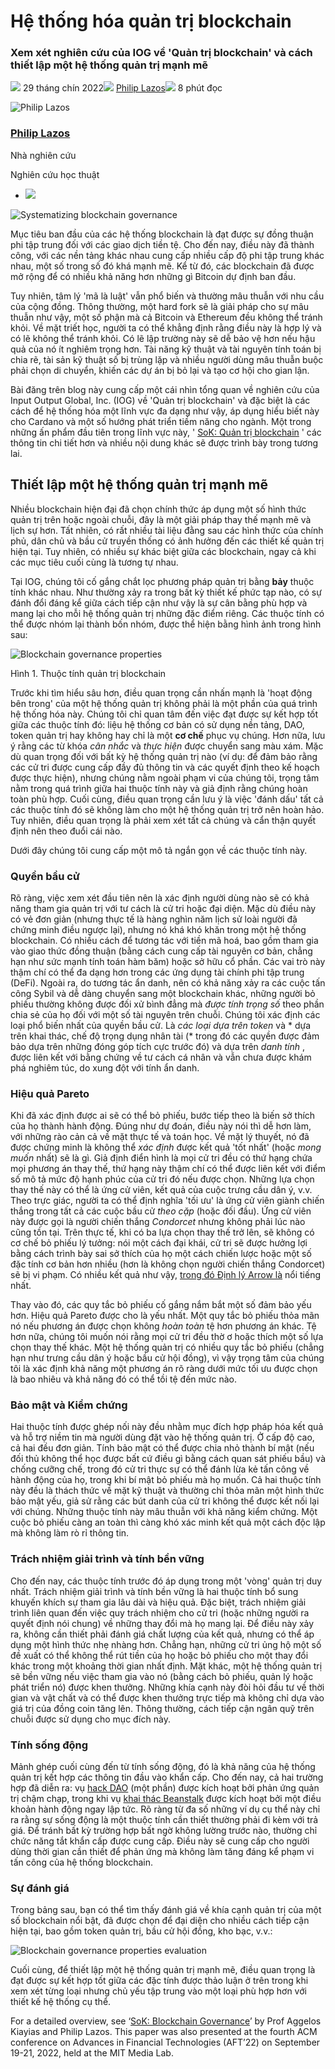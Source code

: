 # Hệ thống hóa quản trị blockchain

### **Xem xét nghiên cứu của IOG về 'Quản trị blockchain' và cách thiết lập một hệ thống quản trị mạnh mẽ**

![](img/2022-09-29-systematizing-blockchain-governance.002.png) 29 tháng chín 2022![](img/2022-09-29-systematizing-blockchain-governance.002.png) [Philip Lazos](/en/blog/authors/philip-lazos/page-1/)![](img/2022-09-29-systematizing-blockchain-governance.003.png) 8 phút đọc

![Philip Lazos](img/2022-09-29-systematizing-blockchain-governance.004.png)[](/en/blog/authors/philip-lazos/page-1/)

### [**Philip Lazos**](/en/blog/authors/philip-lazos/page-1/)

Nhà nghiên cứu

Nghiên cứu học thuật

- ![](img/2022-09-29-systematizing-blockchain-governance.005.png)[](mailto:philip.lazos@iohk.io "Email")

![Systematizing blockchain governance](img/2022-09-29-systematizing-blockchain-governance.006.png)

Mục tiêu ban đầu của các hệ thống blockchain là đạt được sự đồng thuận phi tập trung đối với các giao dịch tiền tệ. Cho đến nay, điều này đã thành công, với các nền tảng khác nhau cung cấp nhiều cấp độ phi tập trung khác nhau, một số trong số đó khá mạnh mẽ. Kể từ đó, các blockchain đã được mở rộng để có nhiều khả năng hơn những gì Bitcoin dự định ban đầu.

Tuy nhiên, tâm lý 'mã là luật' vẫn phổ biến và thường mâu thuẫn với nhu cầu của cộng đồng. Thông thường, một hard fork sẽ là giải pháp cho sự mâu thuẫn như vậy, một số phận mà cả Bitcoin và Ethereum đều không thể tránh khỏi. Về mặt triết học, người ta có thể khẳng định rằng điều này là hợp lý và có lẽ không thể tránh khỏi. Có lẽ lập trường này sẽ dễ bảo vệ hơn nếu hậu quả của nó ít nghiêm trọng hơn. Tài năng kỹ thuật và tài nguyên tính toán bị chia rẽ, tài sản kỹ thuật số bị trùng lặp và nhiều người dùng mâu thuẫn buộc phải chọn di chuyển, khiến các dự án bị bỏ lại và tạo cơ hội cho gian lận.

Bài đăng trên blog này cung cấp một cái nhìn tổng quan về nghiên cứu của Input Output Global, Inc. (IOG) về 'Quản trị blockchain' và đặc biệt là các cách để hệ thống hóa một lĩnh vực đa dạng như vậy, áp dụng hiểu biết này cho Cardano và một số hướng phát triển tiềm năng cho ngành. Một trong những ấn phẩm đầu tiên trong lĩnh vực này, ' [SoK: Quản trị blockchain](https://arxiv.org/abs/2201.07188) ' các thông tin chi tiết hơn và nhiều nội dung khác sẽ được trình bày trong tương lai.

## **Thiết lập một hệ thống quản trị mạnh mẽ**

Nhiều blockchain hiện đại đã chọn chính thức áp dụng một số hình thức quản trị trên hoặc ngoài chuỗi, đây là một giải pháp thay thế mạnh mẽ và lịch sự hơn. Tất nhiên, có rất nhiều tài liệu đằng sau các hình thức của chính phủ, dân chủ và bầu cử truyền thống có ảnh hưởng đến các thiết kế quản trị hiện tại. Tuy nhiên, có nhiều sự khác biệt giữa các blockchain, ngay cả khi các mục tiêu cuối cùng là tương tự nhau.

Tại IOG, chúng tôi cố gắng chắt lọc phương pháp quản trị bằng **bảy** thuộc tính khác nhau. Như thường xảy ra trong bất kỳ thiết kế phức tạp nào, có sự đánh đổi đáng kể giữa cách tiếp cận như vậy là sự cân bằng phù hợp và mang lại cho mỗi hệ thống quản trị những đặc điểm riêng. Các thuộc tính có thể được nhóm lại thành bốn nhóm, được thể hiện bằng hình ảnh trong hình sau:

![Blockchain governance properties](img/2022-09-29-systematizing-blockchain-governance.007.png)

Hình 1. Thuộc tính quản trị blockchain

Trước khi tìm hiểu sâu hơn, điều quan trọng cần nhấn mạnh là 'hoạt động bên trong' của một hệ thống quản trị không phải là một phần của quá trình hệ thống hóa này. Chúng tôi chỉ quan tâm đến việc đạt được sự kết hợp tốt giữa các thuộc tính đó: liệu hệ thống cơ bản có sử dụng nền tảng, DAO, token quản trị hay không hay chỉ là một **cơ chế** phục vụ chúng. Hơn nữa, lưu ý rằng các từ khóa *cân nhắc* và *thực hiện* được chuyển sang màu xám. Mặc dù quan trọng đối với bất kỳ hệ thống quản trị nào (ví dụ: để đảm bảo rằng các cử tri được cung cấp đầy đủ thông tin và các quyết định theo kế hoạch được thực hiện), nhưng chúng nằm ngoài phạm vi của chúng tôi, trọng tâm nằm trong quá trình giữa hai thuộc tính này và giả định rằng chúng hoàn toàn phù hợp. Cuối cùng, điều quan trọng cần lưu ý là việc 'đánh dấu' tất cả các thuộc tính đó sẽ không làm cho một hệ thống quản trị trở nên hoàn hảo. Tuy nhiên, điều quan trọng là phải xem xét tất cả chúng và cẩn thận quyết định nên theo đuổi cái nào.

Dưới đây chúng tôi cung cấp một mô tả ngắn gọn về các thuộc tính này.

### **Quyền bầu cử**

Rõ ràng, việc xem xét đầu tiên nên là xác định người dùng nào sẽ có khả năng tham gia quản trị với tư cách là cử tri hoặc đại diện. Mặc dù điều này có vẻ đơn giản (nhưng thực tế là hàng nghìn năm lịch sử loài người đã chứng minh điều ngược lại), nhưng nó khá khó khăn trong một hệ thống blockchain. Có nhiều cách để tương tác với tiền mã hoá, bao gồm tham gia vào giao thức đồng thuận (bằng cách cung cấp tài nguyên cơ bản, chẳng hạn như sức mạnh tính toán hàm băm) hoặc sở hữu cổ phần. Các vai trò này thậm chí có thể đa dạng hơn trong các ứng dụng tài chính phi tập trung (DeFi). Ngoài ra, do tương tác ẩn danh, nên có khả năng xảy ra các cuộc tấn công Sybil và dễ dàng chuyển sang một blockchain khác, những người bỏ phiếu thường không được đối xử bình đẳng mà *được tính trọng số* theo phần chia sẻ của họ đối với một số tài nguyên trên chuỗi. Chúng tôi xác định các loại phổ biến nhất của quyền bầu cử. Là *các loại dựa trên token* và * dựa trên khai thác, chế độ trọng dụng nhân tài (* trong đó các quyền được đảm bảo dựa trên những đóng góp tích cực trước đó) và dựa trên *danh tính* , được liên kết với bằng chứng về tư cách cá nhân và vẫn chưa được khám phá nghiêm túc, do xung đột với tính ẩn danh.

### **Hiệu quả Pareto**

Khi đã xác định được ai sẽ có thể bỏ phiếu, bước tiếp theo là biến sở thích của họ thành hành động. Đúng như dự đoán, điều này nói thì dễ hơn làm, với những rào cản cả về mặt thực tế và toán học. Về mặt lý thuyết, nó đã được chứng minh là không thể *xác định* được kết quả 'tốt nhất' (hoặc *mong muốn* nhất) sẽ là gì. Giả định điển hình là mọi cử tri đều có thứ hạng chứa mọi phương án thay thế, thứ hạng này thậm chí có thể được liên kết với điểm số mô tả mức độ hạnh phúc của cử tri đó nếu được chọn. Những lựa chọn thay thế này có thể là ứng cử viên, kết quả của cuộc trưng cầu dân ý, v.v. Theo trực giác, người ta có thể định nghĩa 'tối ưu' là ứng cử viên giành chiến thắng trong tất cả các cuộc bầu cử *theo cặp* (hoặc đối đầu). Ứng cử viên này được gọi là người chiến thắng *Condorcet* nhưng không phải lúc nào cũng tồn tại. Trên thực tế, khi có ba lựa chọn thay thế trở lên, sẽ không có cơ chế bỏ phiếu lý tưởng: nói một cách đại khái, cử tri sẽ được hưởng lợi bằng cách trình bày sai sở thích của họ một cách chiến lược hoặc một số đặc tính cơ bản hơn nhiều (hơn là không chọn người chiến thắng Condorcet) sẽ bị vi phạm. Có nhiều kết quả như vậy, [trong đó Định lý Arrow là](https://en.wikipedia.org/wiki/Arrow%27s_impossibility_theorem) nổi tiếng nhất.

Thay vào đó, các quy tắc bỏ phiếu cố gắng nắm bắt một số đảm bảo yếu hơn. Hiệu quả Pareto được cho là yếu nhất. Một quy tắc bỏ phiếu thỏa mãn nó nếu phương án được chọn không *hoàn toàn* tệ hơn phương án khác. Tệ hơn nữa, chúng tôi muốn nói rằng mọi cử tri đều thờ ơ hoặc thích một số lựa chọn thay thế khác. Một hệ thống quản trị có nhiều quy tắc bỏ phiếu (chẳng hạn như trưng cầu dân ý hoặc bầu cử hội đồng), vì vậy trọng tâm của chúng tôi là xác định khả năng một phương án rõ ràng dưới mức tối ưu được chọn là bao nhiêu và khả năng đó có thể tồi tệ đến mức nào.

### **Bảo mật và Kiểm chứng**

Hai thuộc tính được ghép nối này đều nhằm mục đích hợp pháp hóa kết quả và hỗ trợ niềm tin mà người dùng đặt vào hệ thống quản trị. Ở cấp độ cao, cả hai đều đơn giản. Tính bảo mật có thể được chia nhỏ thành bí mật (nếu đối thủ không thể học được bất cứ điều gì bằng cách quan sát phiếu bầu) và chống cưỡng chế, trong đó cử tri thực sự có thể đánh lừa kẻ tấn công về hành động của họ, trong khi bí mật bỏ phiếu mà họ muốn. Cả hai thuộc tính này đều là thách thức về mặt kỹ thuật và thường chỉ thỏa mãn một hình thức bảo mật yếu, giả sử rằng các bút danh của cử tri không thể được kết nối lại với chúng. Những thuộc tính này mâu thuẫn với khả năng kiểm chứng. Một cuộc bỏ phiếu càng an toàn thì càng khó xác minh kết quả một cách độc lập mà không làm rò rỉ thông tin.

### **Trách nhiệm giải trình và tính bền vững**

Cho đến nay, các thuộc tính trước đó áp dụng trong một 'vòng' quản trị duy nhất. Trách nhiệm giải trình và tính bền vững là hai thuộc tính bổ sung khuyến khích sự tham gia lâu dài và hiệu quả. Đặc biệt, trách nhiệm giải trình liên quan đến việc quy trách nhiệm cho cử tri (hoặc những người ra quyết định nói chung) về những thay đổi mà họ mang lại. Để điều này xảy ra, không cần thiết phải đánh giá chất lượng của kết quả, nhưng có thể áp dụng một hình thức nhẹ nhàng hơn. Chẳng hạn, những cử tri ủng hộ một số đề xuất có thể không thể rút tiền của họ hoặc bỏ phiếu cho một thay đổi khác trong một khoảng thời gian nhất định. Mặt khác, một hệ thống quản trị sẽ bền vững nếu việc tham gia vào nó (bằng cách bỏ phiếu, quản lý hoặc phát triển nó) được khen thưởng. Những khía cạnh này đòi hỏi đầu tư về thời gian và vật chất và có thể được khen thưởng trực tiếp mà không chỉ dựa vào giá trị của đồng coin tăng lên. Thông thường, cách tiếp cận ngân quỹ trên chuỗi được sử dụng cho mục đích này.

### **Tính sống động**

Mảnh ghép cuối cùng đến từ tính sống động, đó là khả năng của hệ thống quản trị kết hợp các thông tin đầu vào khẩn cấp. Cho đến nay, cả hai trường hợp đã diễn ra: vụ [hack DAO](https://www.coindesk.com/learn/2016/06/25/understanding-the-dao-attack/) (một phần) được kích hoạt bởi phản ứng quản trị chậm chạp, trong khi vụ [khai thác Beanstalk](https://cointelegraph.com/news/beanstalk-farms-loses-182m-in-defi-governance-exploit) được kích hoạt bởi một điều khoản hành động ngay lập tức. Rõ ràng từ đa số những ví dụ cụ thể này chỉ ra rằng sự sống động là một thuộc tính cần thiết thường phải đi kèm với trả giá. Để tránh bất kỳ trường hợp bất ngờ không lường trước nào, thường chỉ chức năng tắt khẩn cấp được cung cấp. Điều này sẽ cung cấp cho người dùng thời gian cần thiết để phản ứng mà không làm tăng đáng kể phạm vi tấn công của hệ thống blockchain.

### **Sự đánh giá**

Trong bảng sau, bạn có thể tìm thấy đánh giá về khía cạnh quản trị của một số blockchain nổi bật, đã được chọn để đại diện cho nhiều cách tiếp cận hiện tại, bao gồm token quản trị, bầu cử hội đồng, kho bạc, v.v.:

![Blockchain governance properties evaluation](img/2022-09-29-systematizing-blockchain-governance.008.jpeg)

Cuối cùng, để thiết lập một hệ thống quản trị mạnh mẽ, điều quan trọng là đạt được sự kết hợp tốt giữa các đặc tính được thảo luận ở trên trong khi xem xét từng loại nhưng chủ yếu tập trung vào một loại phù hợp hơn với thiết kế hệ thống cụ thể.

For a detailed overview, see ‘[SoK: Blockchain Governance](https://iohk.io/en/research/library/papers/sok-blockchain-governance/)’ by Prof Aggelos Kiayias and Philip Lazos. This paper was also presented at the fourth ACM conference on Advances in Financial Technologies (AFT’22) on September 19-21, 2022, held at the MIT Media Lab.
